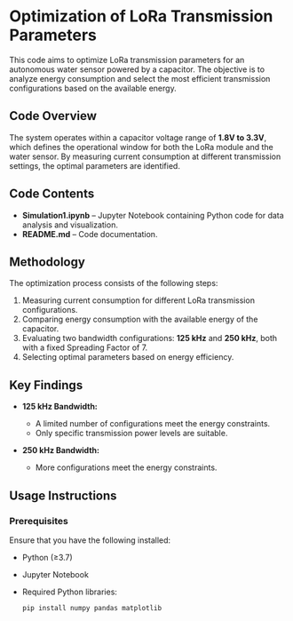 # Optimization of LoRa Transmission Parameters

This code aims to optimize LoRa transmission parameters for an autonomous water sensor powered by a capacitor. The objective is to analyze energy consumption and select the most efficient transmission configurations based on the available energy.

## Code Overview

The system operates within a capacitor voltage range of **1.8V to 3.3V**, which defines the operational window for both the LoRa module and the water sensor. By measuring current consumption at different transmission settings, the optimal parameters are identified.

## Code Contents

- **Simulation1.ipynb** – Jupyter Notebook containing Python code for data analysis and visualization.
- **README.md** – Code documentation.

## Methodology

The optimization process consists of the following steps:

1. Measuring current consumption for different LoRa transmission configurations.
2. Comparing energy consumption with the available energy of the capacitor.
3. Evaluating two bandwidth configurations: **125 kHz** and **250 kHz**, both with a fixed Spreading Factor of 7.
4. Selecting optimal parameters based on energy efficiency.

## Key Findings

- **125 kHz Bandwidth:**
  - A limited number of configurations meet the energy constraints.
  - Only specific transmission power levels are suitable.

- **250 kHz Bandwidth:**
  - More configurations meet the energy constraints.
  
## Usage Instructions

### Prerequisites

Ensure that you have the following installed:

- Python (≥3.7)
- Jupyter Notebook
- Required Python libraries:

  ```bash
  pip install numpy pandas matplotlib
